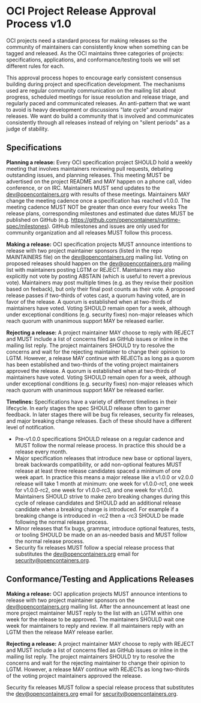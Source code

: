 # OCI Project Release Approval Process v1.0

OCI projects need a standard process for making releases so the community of maintainers can consistently know when something can be tagged and released. As the OCI maintains three categories of projects: specifications, applications, and conformance/testing tools we will set different rules for each.

This approval process hopes to encourage early consistent consensus building during project and specification development. The mechanisms used are regular community communication on the mailing list about progress, scheduled meetings for issue resolution and release triage, and regularly paced and communicated releases. An anti-pattern that we want to avoid is heavy development or discussions "late cycle" around major releases. We want do build a community that is involved and communicates consistently through all releases instead of relying on "silent periods" as a judge of stability.

## Specifications

**Planning a release:** Every OCI specification project SHOULD hold a weekly meeting that involves maintainers reviewing pull requests, debating outstanding issues, and planning releases. This meeting MUST be advertised on the project README and MAY happen on a phone call, video conference, or on IRC. Maintainers MUST send updates to the dev@opencontainers.org with results of these meetings. Maintainers MAY change the meeting cadence once a specification has reached v1.0.0. The meeting cadence MUST NOT be greater than once every four weeks The release plans, corresponding milestones and estimated due dates MUST be published on GitHub (e.g. https://github.com/opencontainers/runtime-spec/milestones). GitHub milestones and issues are only used for community organization and all releases MUST follow this process.

**Making a release:** OCI specification projects MUST announce intentions to release with two project maintainer sponsors (listed in the repo MAINTAINERS file) on the dev@opencontainers.org mailing list. Voting on proposed releases should happen on the dev@opencontainers.org mailing list with maintainers posting LGTM or REJECT. Maintainers may also explicitly not vote by posting ABSTAIN (which is useful to revert a previous vote). Maintainers may post multiple times (e.g. as they revise their position based on feeback), but only their final post counts as their vote. A proposed release passes if two-thirds of votes cast, a quorum having voted, are in favor of the release. A quorum is established when at two-thirds of maintainers have voted. Voting SHOULD remain open for a week, although under exceptional conditions (e.g. security fixes) non-major releases which reach quorum with unanimous support MAY be released earlier.

**Rejecting a release:** A project maintainer MAY choose to reply with REJECT and MUST include a list of concerns filed as GitHub issues or inline in the mailing list reply. The project maintainers SHOULD try to resolve the concerns and wait for the rejecting maintainer to change their opinion to LGTM. However, a release MAY continue with REJECTs as long as a quorom has been established and two-thirds of the voting project maintainers approved the release. A quorum is established when at two-thirds of maintainers have voted. Voting SHOULD remain open for a week, although under exceptional conditions (e.g. security fixes) non-major releases which reach quorum with unanimous support MAY be released earlier.

**Timelines:** Specifications have a variety of different timelines in their lifecycle. In early stages the spec SHOULD release often to garner feedback. In later stages there will be bug fix releases, security fix releases, and major breaking change releases. Each of these should have a different level of notification.

- Pre-v1.0.0 specifications SHOULD release on a regular cadence and MUST follow the normal release process. In practice this should be a release every month.
- Major specification releases that introduce new base or optional layers, break backwards compatibility, or add non-optional features MUST release at least three release candidates spaced a minimum of one week apart. In practice this means a major release like a v1.0.0 or v2.0.0 release will take 1 month at minimum: one week for v1.0.0-rc1, one week for v1.0.0-rc2, one week for v1.0.0-rc3, and one week for v1.0.0. Maintainers SHOULD strive to make zero breaking changes during this cycle of release candidates and SHOULD add an additional release candidate when a breaking change is introduced. For example if a breaking change is introduced in -rc2 then a -rc3 SHOULD be made following the normal release process.
- Minor releases that fix bugs, grammar, introduce optional features, tests, or tooling SHOULD be made on an as-needed basis and MUST follow the normal release process.
- Security fix releases MUST follow a special release process that substitutes the dev@opencontainers.org email for security@opencontainers.org.

## Conformance/Testing and Applications Releases

**Making a release:** OCI application projects MUST announce intentions to release with two project maintainer sponsors on the dev@opencontainers.org mailing list. After the announcement at least one more project maintainer MUST reply to the list with an LGTM within one week for the release to be approved. The maintainers SHOULD wait one week for maintainers to reply and review. If all maintainers reply with an LGTM then the release MAY release earlier.

**Rejecting a release:** A project maintainer MAY choose to reply with REJECT and MUST include a list of concerns filed as GitHub issues or inline in the mailing list reply. The project maintainers SHOULD try to resolve the concerns and wait for the rejecting maintainer to change their opinion to LGTM. However, a release MAY continue with REJECTs as long two-thirds of the voting project maintainers approved the release.

Security fix releases MUST follow a special release process that substitutes the dev@opencontainers.org email for security@opencontainers.org.
